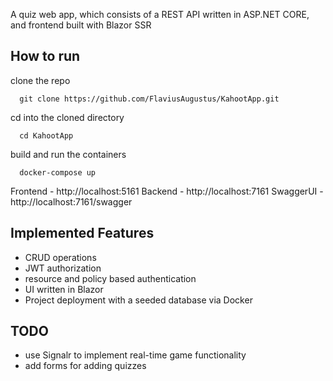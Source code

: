 A quiz web app, which consists of a REST API written in ASP.NET CORE, and frontend built with Blazor SSR

## How to run

clone the repo 
```console
  git clone https://github.com/FlaviusAugustus/KahootApp.git
```
cd into the cloned directory
```console
  cd KahootApp
```
build and run the containers
```console
  docker-compose up
```
Frontend - http://localhost:5161
Backend - http://localhost:7161
SwaggerUI - http://localhost:7161/swagger

## Implemented Features
- CRUD operations
- JWT authorization
- resource and policy based authentication
- UI written in Blazor
- Project deployment with a seeded database via Docker

## TODO
- use Signalr to implement real-time game functionality
- add forms for adding quizzes
